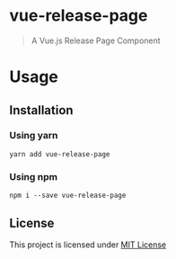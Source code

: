# vue-release-page

> A Vue.js Release Page Component

# Usage

## Installation

### Using yarn

`yarn add vue-release-page`

### Using npm

`npm i --save vue-release-page`

## License

This project is licensed under [MIT License](http://en.wikipedia.org/wiki/MIT_License)
